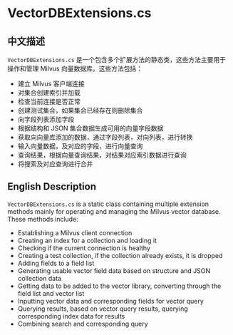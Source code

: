 # VectorDBExtensions.cs

## 中文描述

`VectorDBExtensions.cs` 是一个包含多个扩展方法的静态类，这些方法主要用于操作和管理 Milvus 向量数据库。这些方法包括：

- 建立 Milvus 客户端连接
- 对集合创建索引并加载
- 检查当前连接是否正常
- 创建测试集合，如果集合已经存在则删除集合
- 向字段列表添加字段
- 根据结构和 JSON 集合数据生成可用的向量字段数据
- 获取向向量库添加的数据，通过字段列表，对向列表，进行转换
- 输入向量数据，及对应的字段，进行向量查询
- 查询结果，根据向量查询结果，对结果对应索引数据进行查询
- 将搜索及对应查询进行合并

## English Description

`VectorDBExtensions.cs` is a static class containing multiple extension methods mainly for operating and managing the Milvus vector database. These methods include:

- Establishing a Milvus client connection
- Creating an index for a collection and loading it
- Checking if the current connection is healthy
- Creating a test collection, if the collection already exists, it is dropped
- Adding fields to a field list
- Generating usable vector field data based on structure and JSON collection data
- Getting data to be added to the vector library, converting through the field list and vector list
- Inputting vector data and corresponding fields for vector query
- Querying results, based on vector query results, querying corresponding index data for results
- Combining search and corresponding query
